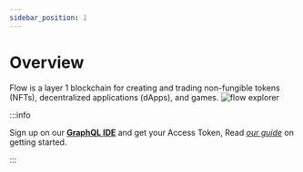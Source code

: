 ```yaml
---
sidebar_position: 1
---
```


# Overview

Flow is a layer 1 blockchain for creating and trading non-fungible tokens (NFTs), decentralized applications (dApps), and games.
![flow explorer](/img/flow.png)


:::info

Sign up on our **[GraphQL IDE](https://ide.bitquery.io/)** and get your Access Token, Read _[our guide](/docs/graphql-ide/how-to-start/)_ on getting started.

:::

